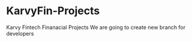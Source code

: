 # KarvyFin-Projects
Karvy Fintech Finanacial Projects
We are going to create new branch for developers
